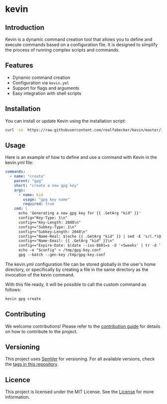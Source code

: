 # kevin

## Introduction

Kevin is a dynamic command creation tool that allows you to define and execute commands based on a configuration file.
It is designed to simplify the process of running complex scripts and commands.

## Features

- Dynamic command creation
- Configuration via `kevin.yml`
- Support for flags and arguments
- Easy integration with shell scripts

## Installation

You can install or update Kevin using the installation script:

```bash
curl -so- https://raw.githubusercontent.com/realfabecker/kevin/master/install.sh | bash
```

## Usage

Here is an example of how to define and use a command with Kevin in the kevin.yml file:

```yaml
commands:
  - name: "create"
    parent: "gpg"
    short: "create a new gpg key"
    args:
      - name: kid
        usage: "gpg key name"
        required: true
    cmd: |
      echo 'Generating a new gpg key for {{ .GetArg "kid" }}'
      config="Key-Type: 1\n"
      config+="Key-Length: 2048\n"
      config+="Subkey-Type: 1\n"
      config+="Subkey-Length: 2048\n"
      config+="Name-Real: $(echo {{ .GetArg "kid" }} | sed -E 's/(.*)@.*/\1/g')\n"
      config+="Name-Email: {{ .GetArg "kid" }}\n"
      config+="Expire-Date: $(date --iso-8601=s -d '+5weeks' | tr -d ':-' | cut -c 1-15)"
      echo -e "$config" > /tmp/gpg-key.conf
      gpg --batch --gen-key /tmp/gpg-key.conf        
```

The kevin.yml configuration file can be stored globally in the user's home directory, or specifically by creating a file in the same directory as the invocation of the kevin command.

With this file ready, it will be possible to call the custom command as follows:

```bash
kevin gpg create
```

## Contributing

We welcome contributions! Please refer to the [contribution guide](./docs/CONTRIBUTING.md) for details on how to
contribute to the project.

## Versioning

This project uses [SemVer](https://semver.org/) for versioning. For all available versions, check the
[tags in this repository](https://github.com/realfabecker/kevin/tags).

## Licence

This project is licensed under the MIT License. See the [License](LICENSE.md) for more information.
